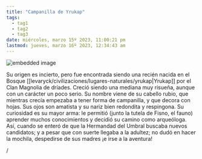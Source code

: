 ```yaml
---
title: "Campanilla de Yrukap"
tags:
  - tag1
  - tag2
  - tag3
date: miércoles, marzo 15º 2023, 11:00:21 pm
lastmod: jueves, marzo 16º 2023, 12:34:43 am
---
```


![embedded image](https://assets.legendkeeper.com/7b7a7894-538c-4f13-b56b-e00a23baeec6.png "Attachment")

Su origen es incierto, pero fue encontrada siendo una recién nacida en el Bosque [[levaryck/civilizaciones/lugares-naturales/yrukap|Yrukap]] por el Clan Magnolia de dríades. Creció siendo una mediana muy risueña, aunque con un carácter un poco serio. Su nombre viene de su cabello rubio, que mientras crecía empezaba a tener forma de campanilla, y que decora con hojas. Sus ojos son amatista y su nariz bien redondita y respingona. Su curiosidad es su mayor arma: le permitió (junto la tutela de Fisno, el fauno) aprender muchos conocimientos y decidió su camino como arqueóloga. Así, cuando se enteró de que la Hermandad del Umbral buscaba nuevos candidatos; y a pesar que con suerte llegaba a la adultez; no dudó en hacer la mochila, despedirse de sus madres ¡e irse a la aventura!

/